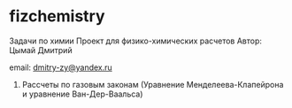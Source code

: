 # fizchemistry
Задачи по химии
Проект для физико-химических расчетов
Автор: Цымай Дмитрий

email: dmitry-zy@yandex.ru

1. Рассчеты по газовым законам (Уравнение Менделеева-Клапейрона и уравнение Ван-Дер-Ваальса)
